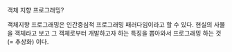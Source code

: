 객체 지향 프로그래밍?

객체지향 프로그래밍은 인간중심적 프로그래밍 패러다임이라고 할 수 있다. 
현실의 사물을 객체라고 보고 그 객체로부터 개발하고자 하는 특징을 뽑아와서 프로그래밍 하는 것(= 추상화) 이다.

